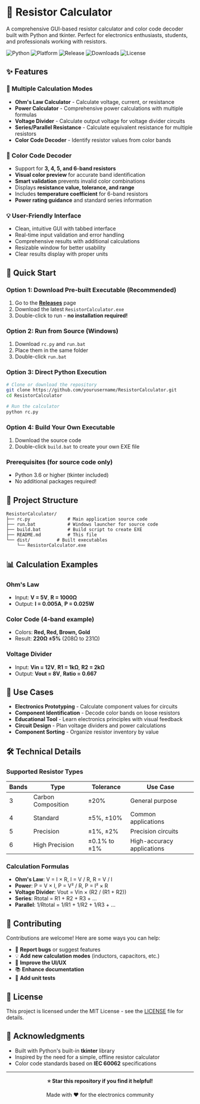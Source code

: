 # 🔧 Resistor Calculator

A comprehensive GUI-based resistor calculator and color code decoder built with Python and tkinter. Perfect for electronics enthusiasts, students, and professionals working with resistors.

![Python](https://img.shields.io/badge/python-v3.6+-blue.svg)
![Platform](https://img.shields.io/badge/platform-windows%20%7C%20macos%20%7C%20linux-lightgrey)
![Release](https://img.shields.io/github/v/release/MadeBySaints/ResistorCalculator)
![Downloads](https://img.shields.io/github/downloads/MadeBySaints/ResistorCalculator/total)
![License](https://img.shields.io/badge/license-MIT-green)

## ✨ Features

### 🧮 Multiple Calculation Modes
- **Ohm's Law Calculator** - Calculate voltage, current, or resistance
- **Power Calculator** - Comprehensive power calculations with multiple formulas
- **Voltage Divider** - Calculate output voltage for voltage divider circuits
- **Series/Parallel Resistance** - Calculate equivalent resistance for multiple resistors
- **Color Code Decoder** - Identify resistor values from color bands

### 🎨 Color Code Decoder
- Support for **3, 4, 5, and 6-band resistors**
- **Visual color preview** for accurate band identification
- **Smart validation** prevents invalid color combinations
- Displays **resistance value, tolerance, and range**
- Includes **temperature coefficient** for 6-band resistors
- **Power rating guidance** and standard series information

### 💡 User-Friendly Interface
- Clean, intuitive GUI with tabbed interface
- Real-time input validation and error handling
- Comprehensive results with additional calculations
- Resizable window for better usability
- Clear results display with proper units

## 🚀 Quick Start

### Option 1: Download Pre-built Executable (Recommended)
1. Go to the [**Releases**]([https://github.com/yourusername/ResistorCalculator/releases](https://github.com/MadeBySaints/ResistorCalculator/releases)) page
2. Download the latest `ResistorCalculator.exe`
3. Double-click to run - **no installation required!**

### Option 2: Run from Source (Windows)
1. Download `rc.py` and `run.bat`
2. Place them in the same folder
3. Double-click `run.bat`

### Option 3: Direct Python Execution
```bash
# Clone or download the repository
git clone https://github.com/yourusername/ResistorCalculator.git
cd ResistorCalculator

# Run the calculator
python rc.py
```

### Option 4: Build Your Own Executable
1. Download the source code
2. Double-click `build.bat` to create your own EXE file

### Prerequisites (for source code only)
- Python 3.6 or higher (tkinter included)
- No additional packages required!

## 📁 Project Structure

```
ResistorCalculator/
├── rc.py              # Main application source code
├── run.bat            # Windows launcher for source code
├── build.bat          # Build script to create EXE
├── README.md          # This file
└── dist/          # Built executables
    └── ResistorCalculator.exe
```

## 📊 Calculation Examples

### Ohm's Law
- Input: **V = 5V**, **R = 1000Ω**
- Output: **I = 0.005A**, **P = 0.025W**

### Color Code (4-band example)
- Colors: **Red, Red, Brown, Gold**
- Result: **220Ω ±5%** (208Ω to 231Ω)

### Voltage Divider
- Input: **Vin = 12V**, **R1 = 1kΩ**, **R2 = 2kΩ**
- Output: **Vout = 8V**, **Ratio = 0.667**

## 🎯 Use Cases

- **Electronics Prototyping** - Calculate component values for circuits
- **Component Identification** - Decode color bands on loose resistors
- **Educational Tool** - Learn electronics principles with visual feedback
- **Circuit Design** - Plan voltage dividers and power calculations
- **Component Sorting** - Organize resistor inventory by value

## 🛠️ Technical Details

### Supported Resistor Types
| Bands | Type | Tolerance | Use Case |
|-------|------|-----------|----------|
| 3 | Carbon Composition | ±20% | General purpose |
| 4 | Standard | ±5%, ±10% | Common applications |
| 5 | Precision | ±1%, ±2% | Precision circuits |
| 6 | High Precision | ±0.1% to ±1% | High-accuracy applications |

### Calculation Formulas
- **Ohm's Law**: V = I × R, I = V / R, R = V / I
- **Power**: P = V × I, P = V² / R, P = I² × R
- **Voltage Divider**: Vout = Vin × (R2 / (R1 + R2))
- **Series**: Rtotal = R1 + R2 + R3 + ...
- **Parallel**: 1/Rtotal = 1/R1 + 1/R2 + 1/R3 + ...

## 🤝 Contributing

Contributions are welcome! Here are some ways you can help:

- 🐛 **Report bugs** or suggest features
- 💡 **Add new calculation modes** (inductors, capacitors, etc.)
- 🎨 **Improve the UI/UX**
- 📚 **Enhance documentation**
- 🧪 **Add unit tests**

## 📝 License

This project is licensed under the MIT License - see the [LICENSE](LICENSE) file for details.

## 🙏 Acknowledgments

- Built with Python's built-in **tkinter** library
- Inspired by the need for a simple, offline resistor calculator
- Color code standards based on **IEC 60062** specifications

---

<div align="center">

**⭐ Star this repository if you find it helpful!**

Made with ❤️ for the electronics community

</div>
